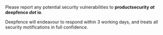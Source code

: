 Please report any potential security vulnerabilities to **productsecurity *at* deepfence *dot* io**. 

Deepfence will endeavour to respond within 3 working days, and treats all security motifications in full confidence.
